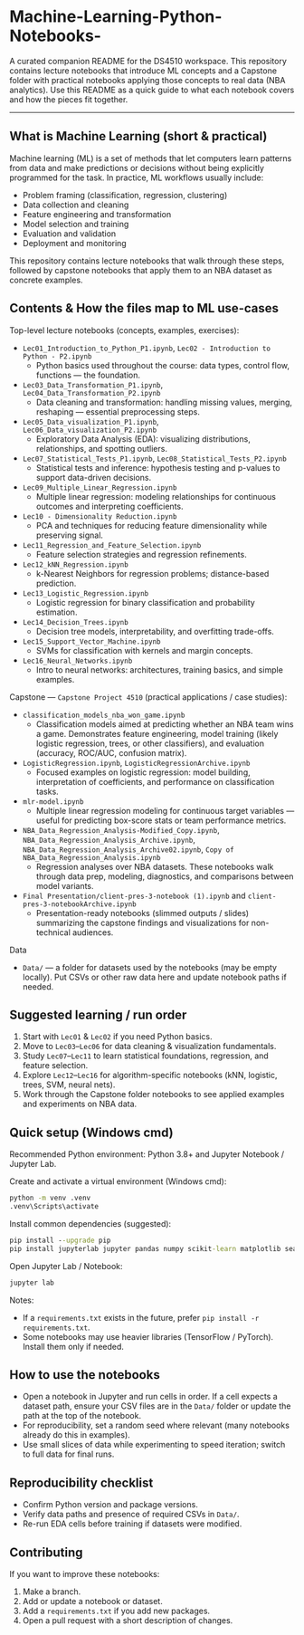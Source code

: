 # Machine-Learning-Python-Notebooks-

A curated companion README for the DS4510 workspace. This repository contains lecture notebooks that introduce ML concepts and a Capstone folder with practical notebooks applying those concepts to real data (NBA analytics). Use this README as a quick guide to what each notebook covers and how the pieces fit together.

---

## What is Machine Learning (short & practical)

Machine learning (ML) is a set of methods that let computers learn patterns from data and make predictions or decisions without being explicitly programmed for the task. In practice, ML workflows usually include:

- Problem framing (classification, regression, clustering)
- Data collection and cleaning
- Feature engineering and transformation
- Model selection and training
- Evaluation and validation
- Deployment and monitoring

This repository contains lecture notebooks that walk through these steps, followed by capstone notebooks that apply them to an NBA dataset as concrete examples.

## Contents & How the files map to ML use-cases

Top-level lecture notebooks (concepts, examples, exercises):

- `Lec01_Introduction_to_Python_P1.ipynb`, `Lec02 - Introduction to Python - P2.ipynb`
  - Python basics used throughout the course: data types, control flow, functions — the foundation.
- `Lec03_Data_Transformation_P1.ipynb`, `Lec04_Data_Transformation_P2.ipynb`
  - Data cleaning and transformation: handling missing values, merging, reshaping — essential preprocessing steps.
- `Lec05_Data_visualization_P1.ipynb`, `Lec06_Data_visualization_P2.ipynb`
  - Exploratory Data Analysis (EDA): visualizing distributions, relationships, and spotting outliers.
- `Lec07_Statistical_Tests_P1.ipynb`, `Lec08_Statistical_Tests_P2.ipynb`
  - Statistical tests and inference: hypothesis testing and p-values to support data-driven decisions.
- `Lec09_Multiple_Linear_Regression.ipynb`
  - Multiple linear regression: modeling relationships for continuous outcomes and interpreting coefficients.
- `Lec10 - Dimensionality Reduction.ipynb`
  - PCA and techniques for reducing feature dimensionality while preserving signal.
- `Lec11_Regression_and_Feature_Selection.ipynb`
  - Feature selection strategies and regression refinements.
- `Lec12_kNN_Regression.ipynb`
  - k-Nearest Neighbors for regression problems; distance-based prediction.
- `Lec13_Logistic_Regression.ipynb`
  - Logistic regression for binary classification and probability estimation.
- `Lec14_Decision_Trees.ipynb`
  - Decision tree models, interpretability, and overfitting trade-offs.
- `Lec15_Support_Vector_Machine.ipynb`
  - SVMs for classification with kernels and margin concepts.
- `Lec16_Neural_Networks.ipynb`
  - Intro to neural networks: architectures, training basics, and simple examples.

Capstone — `Capstone Project 4510` (practical applications / case studies):

- `classification_models_nba_won_game.ipynb`
  - Classification models aimed at predicting whether an NBA team wins a game. Demonstrates feature engineering, model training (likely logistic regression, trees, or other classifiers), and evaluation (accuracy, ROC/AUC, confusion matrix).
- `LogisticRegression.ipynb`, `LogisticRegressionArchive.ipynb`
  - Focused examples on logistic regression: model building, interpretation of coefficients, and performance on classification tasks.
- `mlr-model.ipynb`
  - Multiple linear regression modeling for continuous target variables — useful for predicting box-score stats or team performance metrics.
- `NBA_Data_Regression_Analysis-Modified_Copy.ipynb`, `NBA_Data_Regression_Analysis_Archive.ipynb`, `NBA_Data_Regression_Analysis_Archive02.ipynb`, `Copy of NBA_Data_Regression_Analysis.ipynb`
  - Regression analyses over NBA datasets. These notebooks walk through data prep, modeling, diagnostics, and comparisons between model variants.
- `Final Presentation/client-pres-3-notebook (1).ipynb` and `client-pres-3-notebookArchive.ipynb`
  - Presentation-ready notebooks (slimmed outputs / slides) summarizing the capstone findings and visualizations for non-technical audiences.

Data

- `Data/` — a folder for datasets used by the notebooks (may be empty locally). Put CSVs or other raw data here and update notebook paths if needed.

## Suggested learning / run order

1. Start with `Lec01` & `Lec02` if you need Python basics.
2. Move to `Lec03`–`Lec06` for data cleaning & visualization fundamentals.
3. Study `Lec07`–`Lec11` to learn statistical foundations, regression, and feature selection.
4. Explore `Lec12`–`Lec16` for algorithm-specific notebooks (kNN, logistic, trees, SVM, neural nets).
5. Work through the Capstone folder notebooks to see applied examples and experiments on NBA data.

## Quick setup (Windows cmd)

Recommended Python environment: Python 3.8+ and Jupyter Notebook / Jupyter Lab.

Create and activate a virtual environment (Windows cmd):

```cmd
python -m venv .venv
.venv\Scripts\activate
```

Install common dependencies (suggested):

```cmd
pip install --upgrade pip
pip install jupyterlab jupyter pandas numpy scikit-learn matplotlib seaborn statsmodels notebook
```

Open Jupyter Lab / Notebook:

```cmd
jupyter lab
```

Notes:
- If a `requirements.txt` exists in the future, prefer `pip install -r requirements.txt`.
- Some notebooks may use heavier libraries (TensorFlow / PyTorch). Install them only if needed.

## How to use the notebooks

- Open a notebook in Jupyter and run cells in order. If a cell expects a dataset path, ensure your CSV files are in the `Data/` folder or update the path at the top of the notebook.
- For reproducibility, set a random seed where relevant (many notebooks already do this in examples).
- Use small slices of data while experimenting to speed iteration; switch to full data for final runs.

## Reproducibility checklist

- Confirm Python version and package versions.
- Verify data paths and presence of required CSVs in `Data/`.
- Re-run EDA cells before training if datasets were modified.

## Contributing

If you want to improve these notebooks:

1. Make a branch.
2. Add or update a notebook or dataset.
3. Add a `requirements.txt` if you add new packages.
4. Open a pull request with a short description of changes.
